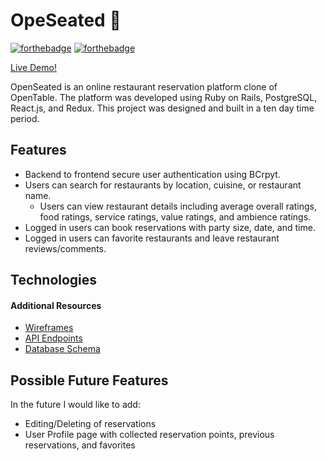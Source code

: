 # OpeSeated :fork_and_knife:
[![forthebadge](https://forthebadge.com/images/badges/made-with-ruby.svg)](https://forthebadge.com) [![forthebadge](https://forthebadge.com/images/badges/uses-js.svg)](https://forthebadge.com)

[Live Demo!](https://open-seated.herokuapp.com/#/)

OpenSeated is an online restaurant reservation platform clone of OpenTable. The platform was developed using Ruby on Rails, PostgreSQL, React.js, and Redux. This project was designed and built in a ten day time period.


## Features
* Backend to frontend secure user authentication using BCrpyt.
* Users can search for restaurants by location, cuisine, or restaurant name.
  * Users can view restaurant details including average overall ratings, food ratings, service ratings, value ratings, and ambience ratings.
* Logged in users can book reservations with party size, date, and time.
* Logged in users can favorite restaurants and leave restaurant reviews/comments.

## Technologies

#### Additional Resources
* [Wireframes](https://github.com/briemcnally/open-seated/wiki/wireframes)
* [API Endpoints](https://github.com/briemcnally/open-seated/wiki/routes)
* [Database Schema](https://github.com/briemcnally/open-seated/wiki/schema)

## Possible Future Features
In the future I would like to add:
* Editing/Deleting of reservations
* User Profile page with collected reservation points, previous reservations, and favorites
